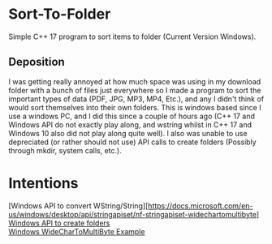 # Sort-To-Folder
Simple C++ 17 program to sort items to folder (Current Version Windows).

## Deposition

I was getting really annoyed at how much space was using in my download folder with a bunch of files just everywhere so I made a program to sort the important types of data (PDF, JPG, MP3, MP4, Etc.), and any I didn't think of would sort themselves into their own folders. This is windows based since I use a windows PC, and I did this since a couple of hours ago (C++ 17 and Windows API do not exactly play along, and wstring whilst in C++ 17 and Windows 10 also did not play along quite well). I also was unable to use depreciated (or rather should not use) API calls to create folders (Possibly through mkdir, system calls, etc.). 

# Intentions  
> 

[Windows API to convert WString/String][https://docs.microsoft.com/en-us/windows/desktop/api/stringapiset/nf-stringapiset-widechartomultibyte]  
[Windows API to create folders](https://docs.microsoft.com/en-us/windows/desktop/api/fileapi/nf-fileapi-createdirectorya)  
[Windows WideCharToMultiByte Example](https://stackoverflow.com/questions/215963/how-do-you-properly-use-widechartomultibyte)  
